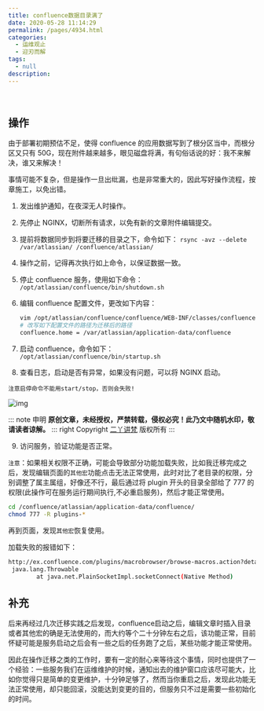 ```yaml
---
title: confluence数据目录满了
date: 2020-05-28 11:14:29
permalink: /pages/4934.html
categories:
  - 运维观止
  - 迎刃而解
tags:
  - null
description:
---
```


<br><ArticleTopAd></ArticleTopAd>


## 操作

由于部署初期预估不足，使得 confluence 的应用数据写到了根分区当中，而根分区又只有 50G，现在附件越来越多，眼见磁盘将满，有句俗话说的好：我不来解决，谁又来解决！


事情可能不复杂，但是操作一旦出纰漏，也是非常重大的，因此写好操作流程，按章施工，以免出错。



1. 发出维护通知，在夜深无人时操作。

2. 先停止 NGINX，切断所有请求，以免有新的文章附件编辑提交。

3. 提前将数据同步到将要迁移的目录之下，命令如下：
   `rsync -avz --delete /var/atlassian/ /confluence/atlassian/`

4. 操作之前，记得再次执行如上命令，以保证数据一致。

5. 停止 confluence 服务，使用如下命令：
   `/opt/atlassian/confluence/bin/shutdown.sh`

6. 编辑 confluence 配置文件，更改如下内容：

   ```sh
   vim /opt/atlassian/confluence/confluence/WEB-INF/classes/confluence-init.properties
   # 改写如下配置文件的路径为迁移后的路径
   confluence.home = /var/atlassian/application-data/confluence
   ```

7. 启动 confluence，命令如下：
   `/opt/atlassian/confluence/bin/startup.sh`

8. 查看日志，启动是否有异常，如果没有问题，可以将 NGINX 启动。


`注意启停命令不能用start/stop，否则会失败!`


![img](http://t.eryajf.net/imgs/2021/09/6ef7c2de8232eb57.jpg)


::: note 申明
**原创文章<Badge text='eryajf' />，未经授权，严禁转载，侵权必究！此乃文中随机水印，敬请读者谅解。**
::: right
Copyright  [二丫讲梵](https://wiki.eryajf.net) 版权所有
:::


9. 访问服务，验证功能是否正常。



`注意`：如果相关权限不正确，可能会导致部分功能加载失败，比如我迁移完成之后，发现编辑页面的`其他宏`功能点击无法正常使用，此时对比了老目录的权限，分别调整了属主属组，好像还不行，最后通过将 plugin 开头的目录全部给了 777 的权限(此操作可在服务运行期间执行,不必重启服务)，然后才能正常使用。



```sh
cd /confluence/atlassian/application-data/confluence/
chmod 777 -R plugins-*
```



再到页面，发现`其他宏`恢复使用。



加载失败的报错如下：



```sh
http://ex.confluence.com/plugins/macrobrowser/browse-macros.action?detailed=false¯oMetadataClientCacheKey=1589232968441] and may be stuck (configured threshold for this StuckThreadDetectionValve is [60] seconds). There is/are [15] thread(s) in total that are monitored by this Valve and may be stuck.
 java.lang.Throwable
        at java.net.PlainSocketImpl.socketConnect(Native Method)
```

## 补充

后来再经过几次迁移实践之后发现，confluence启动之后，编辑文章时插入目录或者其他宏的确是无法使用的，而大约等个二十分钟左右之后，该功能正常，目前怀疑可能是服务启动之后会有一些之后的任务跑了之后，某些功能才能正常使用。

因此在操作迁移之类的工作时，要有一定的耐心来等待这个事情，同时也提供了一个经验：一些服务我们在运维维护的时候，通知出去的维护窗口应该尽可能大，比如你觉得只是简单的变更维护，十分钟足够了，然而当你重启之后，发现此功能无法正常使用，却只能回滚，没能达到变更的目的，但服务只不过是需要一些初始化的时间。

<br><ArticleTopAd></ArticleTopAd>
